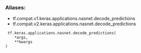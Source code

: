 ### Aliases:
- tf.compat.v1.keras.applications.nasnet.decode_predictions
- tf.compat.v2.keras.applications.nasnet.decode_predictions

```
 tf.keras.applications.nasnet.decode_predictions(
    *args,
    **kwargs
)
```
